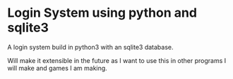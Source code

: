 # Login System using python and sqlite3

A login system build in python3 with an sqlite3 database.

Will make it extensible in the future as I want to use this in other programs I will make and games I am making.
